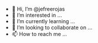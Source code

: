 - 👋 Hi, I’m @jefreerojas
- 👀 I’m interested in ...
- 🌱 I’m currently learning ...
- 💞️ I’m looking to collaborate on ...
- 📫 How to reach me ...

<!---
jefreerojas/jefreerojas is a ✨ special ✨ repository because its `README.md` (this file) appears on your GitHub profile.
You can click the Preview link to take a look at your changes.
--->
